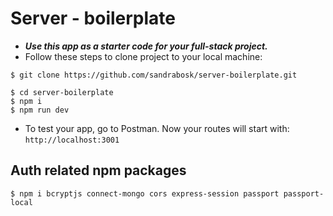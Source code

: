# Server - boilerplate

- **_Use this app as a starter code for your full-stack project._**
- Follow these steps to clone project to your local machine:

```shell
$ git clone https://github.com/sandrabosk/server-boilerplate.git

$ cd server-boilerplate
$ npm i
$ npm run dev
```

- To test your app, go to Postman. Now your routes will start with: `http://localhost:3001`

## Auth related npm packages

```shell
$ npm i bcryptjs connect-mongo cors express-session passport passport-local
```
